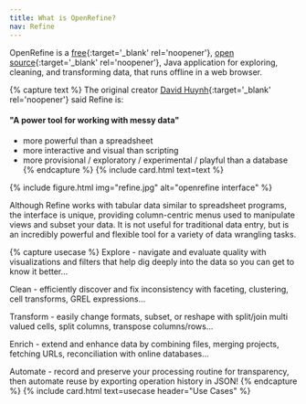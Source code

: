 ```yaml
---
title: What is OpenRefine?
nav: Refine
---
```


OpenRefine is a <span class="term">[free](https://www.gnu.org/philosophy/free-sw.en.html){:target='_blank' rel='noopener'}</span>, [open source](https://github.com/OpenRefine/OpenRefine){:target='_blank' rel='noopener'}, Java application for <span class="term">exploring, cleaning, and transforming data</span>, that runs offline in a web browser. 

{% capture text %}
The original creator [David Huynh](http://web.archive.org/web/20141021040915/http://davidhuynh.net/spaces/nicar2011/tutorial.pdf){:target='_blank' rel='noopener'} said Refine is:

#### "A power tool for working with messy data"

- more powerful than a spreadsheet
- more interactive and visual than scripting
- more provisional / exploratory / experimental / playful than a database
{% endcapture %}
{% include card.html text=text %}

{% include figure.html img="refine.jpg" alt="openrefine interface" %}

Although Refine works with tabular data similar to spreadsheet programs, the interface is unique, providing column-centric menus used to manipulate views and subset your data.
It is not useful for traditional data entry, but is an incredibly powerful and flexible tool for a variety of data wrangling tasks.

{% capture usecase %}
<span class="term">Explore</span> - navigate and evaluate quality with visualizations and filters that help dig deeply into the data so you can get to know it better...

<span class="term">Clean</span> - efficiently discover and fix inconsistency with faceting, clustering, cell transforms, GREL expressions...

<span class="term">Transform</span> - easily change formats, subset, or reshape with split/join multi valued cells, split columns, transpose columns/rows...

<span class="term">Enrich</span> - extend and enhance data by combining files, merging projects, fetching URLs, reconciliation with online databases...

<span class="term">Automate</span> - record and preserve your processing routine for transparency, then automate reuse by exporting operation history in JSON!
{% endcapture %}
{% include card.html text=usecase header="Use Cases" %}

